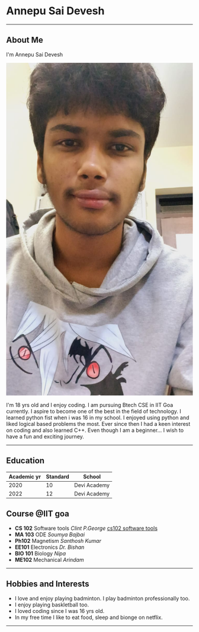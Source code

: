# Annepu Sai Devesh
******
## About Me
I'm Annepu Sai Devesh

![Sai Devesh](saidevesh.jpeg)

I'm 18 yrs old and I enjoy coding. I am pursuing Btech CSE in IIT Goa currently. I aspire to become one of the best in the field of technology. I learned python fist when i was 16 in my school. I enjoyed using python and liked logical based problems the most. Ever since then I had a keen interest on coding and also learned C++. Even though I am a beginner... I wish to have a fun and exciting journey.
******
## Education

| Academic yr | Standard | School |
| ----------- | ----------- | ----------- |
| 2020 | 10 | Devi Academy |
| 2022 | 12 | Devi Academy |


## Course @IIT goa
- **CS 102** Software tools *Clint P.George* [cs102 software tools](https://clintpgeorge.github.io/cs-102/spring-2023/)
- **MA 103** ODE *Soumya Bajbai*
- **Ph102** Magnetism *Santhosh Kumar*
- **EE101** Electronics *Dr. Bishan*
- **BIO 101** Biology *Nipa*
- **ME102** Mechanical *Arindam*
******

## Hobbies and Interests
- I love and enjoy playing badminton. I play badminton professionally too. 
- I enjoy playing baskletball too. 
- I loved coding since I was 16 yrs old. 
- In my free time I like to eat food, sleep and bionge on netflix.
******



